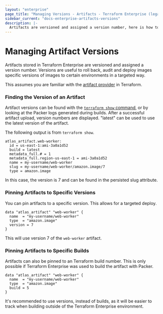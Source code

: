 ```yaml
---
layout: "enterprise"
page_title: "Managing Versions - Artifacts - Terraform Enterprise (legacy)"
sidebar_current: "docs-enterprise-artifacts-versions"
description: |-
  Artifacts are versioned and assigned a version number, here is how to manage the versions.
---
```


# Managing Artifact Versions

Artifacts stored in Terraform Enterprise are versioned and assigned a version
number. Versions are useful to roll back, audit and deploy images specific
versions of images to certain environments in a targeted way.

This assumes you are familiar with the [artifact provider](https://terraform.io/docs/providers/terraform-enterprise/index.html)
in Terraform.

### Finding the Version of an Artifact

Artifact versions can be found with the [`terraform show` command](https://terraform.io/docs/commands/show.html),
or by looking at the Packer logs generated during builds. After a
successful artifact upload, version numbers are displayed. "latest" can
be used to use the latest version of the artifact.

The following output is from `terraform show`.

```text
atlas_artifact.web-worker:
  id = us-east-1:ami-3a0a1d52
  build = latest
  metadata_full.# = 1
  metadata_full.region-us-east-1 = ami-3a0a1d52
  name = my-username/web-worker
  slug = my-username/web-worker/amazon.image/7
  type = amazon.image
```

In this case, the version is 7 and can be found in the persisted slug
attribute.

### Pinning Artifacts to Specific Versions

You can pin artifacts to a specific version. This allows for a targeted
deploy.

```hcl
data "atlas_artifact" "web-worker" {
  name  = "my-username/web-worker"
  type  = "amazon.image"
  version = 7
}
```

This will use version 7 of the `web-worker` artifact.

### Pinning Artifacts to Specific Builds

Artifacts can also be pinned to an Terraform build number. This is only
possible if Terraform Enterprise was used to build the artifact with Packer.

```hcl
data "atlas_artifact" "web-worker" {
  name  = "my-username/web-worker"
  type  = "amazon.image"
  build = 5
}
```

It's recommended to use versions, instead of builds, as it will be easier to
track when building outside of the Terraform Enterprise environment.

